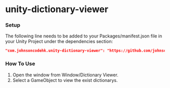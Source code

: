 # unity-dictionary-viewer

### Setup

The following line needs to be added to your Packages/manifest.json file in your Unity Project under the dependencies section:

```json
"com.johnsoncodehk.unity-dictionary-viewer": "https://github.com/johnsoncodehk/unity-dictionary-viewer.git"
```

### How To Use

1. Open the window from Window/Dictionary Viewer.
2. Select a GameObject to view the exist dictionarys.
